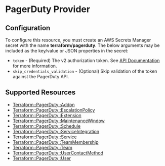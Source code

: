 # PagerDuty Provider

## Configuration

To configure this resource, you must create an AWS Secrets Manager secret with the name **terraform/pagerduty**. The below arguments may be included as the key/value or JSON properties in the secret:

* `token` - (Required) The v2 authorization token. See [API Documentation](https://v2.developer.pagerduty.com/docs/authentication) for more information.
* `skip_credentials_validation` - (Optional) Skip validation of the token against the PagerDuty API.


## Supported Resources

* [Terraform::PagerDuty::Addon](Addon.md)
* [Terraform::PagerDuty::EscalationPolicy](EscalationPolicy.md)
* [Terraform::PagerDuty::Extension](Extension.md)
* [Terraform::PagerDuty::MaintenanceWindow](MaintenanceWindow.md)
* [Terraform::PagerDuty::Schedule](Schedule.md)
* [Terraform::PagerDuty::ServiceIntegration](ServiceIntegration.md)
* [Terraform::PagerDuty::Service](Service.md)
* [Terraform::PagerDuty::TeamMembership](TeamMembership.md)
* [Terraform::PagerDuty::Team](Team.md)
* [Terraform::PagerDuty::UserContactMethod](UserContactMethod.md)
* [Terraform::PagerDuty::User](User.md)
